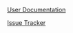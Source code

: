 [User Documentation](https://rusefi.com/s/hellen128merc)


[Issue Tracker](https://github.com/rusefi/hellen128merc-issues)
